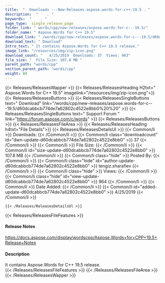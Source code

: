 ```yaml
---
title:  "  Downloads ---New-Releases-aspose.words-for-c++-19.5 . " 
description:  "    . " 
keywords:  "    . " 
page_type:  single_release_page
folder_link: " words/cpp/new-releases/aspose.words-for-c---19.5/"
folder_name: " Aspose.Words for C++ 19.5"
download_link: " /words/cpp/new-releases/aspose.words-for-c---19.5/d60dcabbcb774de7a62802c4522e8bb0"
download_text: " Download"
Intro_text: " It contains Aspose.Words for C++ 19.5 release."
image_link: "/resources/img/zip-icon.png"
download_count: "   4/25/2019  Downloads: 37  Views: 963"
file_size: "  File Size: 107.8 MB "
parent_path: "words/cpp"
section_parent_path: "words/cpp"
weight: 88
---
```


{{< Releases/ReleasesWapper >}}
  {{< Releases/ReleasesHeading H2txt=" Aspose.Words for C++ 19.5" imagelink="/resources/img/zip-icon.png">}}
  {{< Releases/ReleasesButtons >}}
    {{< Releases/ReleasesSingleButtons text=" Download" link="/words/cpp/new-releases/aspose.words-for-c---19.5/d60dcabbcb774de7a62802c4522e8bb0%20%20" >}}
    {{< Releases/ReleasesSingleButtons text=" Support Forum " link="https://forum.aspose.com/c/words" >}}
  {{< Releases/ReleasesButtons >}}
  {{< Releases/ReleasesFileArea >}}
    {{< Releases/ReleasesHeading h4txt="File Details">}}
    {{< Releases/ReleasesDetailsUl >}}
            {{< Common/li  >}} Downloads: {{< /Common/li >}} 
      {{< Common/li class="downloadcount" id="dwn-update-d60dcabbcb774de7a62802c4522e8bb0" >}} 37 {{< /Common/li >}} 
      {{< Common/li  >}} File Size: {{< /Common/li >}} 
      {{< Common/li id="size-update-d60dcabbcb774de7a62802c4522e8bb0" >}} 107.8 MB {{< /Common/li >}} 
      {{< Common/li  class="hide" >}} Posted By: {{< /Common/li >}} 
      {{< Common/li class="hide" id="author-update-d60dcabbcb774de7a62802c4522e8bb0" >}} tengiz.sharafiev {{< /Common/li >}} 
      {{< Common/li class="hide"  >}} Views: {{< /Common/li >}} 
      {{< Common/li class="hide" id="view-update-d60dcabbcb774de7a62802c4522e8bb0" >}} 964 {{< /Common/li >}} 
      {{< Common/li  >}} Date Added: {{< /Common/li >}} 
      {{< Common/li id="added-update-d60dcabbcb774de7a62802c4522e8bb0" >}} 4/25/2019 {{< /Common/li >}} 

    {{< /Releases/ReleasesDetailsUl >}}

  {{< Releases/ReleasesFileFeatures >}}
      <h4>Release Notes</h4><div><a href="https://docs.aspose.com/display/wordscpp/Aspose.Words+for+CPP+19.5+Release+Notes">https://docs.aspose.com/display/wordscpp/Aspose.Words+for+CPP+19.5+Release+Notes</a></div><h4>Description</h4><div class="HTMLDescription">It contains Aspose.Words for C++ 19.5 release.</div>
  {{< /Releases/ReleasesFileFeatures >}}
 {{< /Releases/ReleasesFileArea >}}
{{< /Releases/ReleasesWapper >}}


